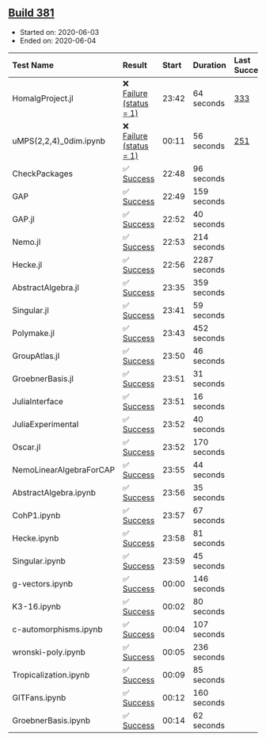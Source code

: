 ## [Build 381](https://oscarci.mathematik.uni-kl.de/job/oscar-julia-1.4/381/)

* Started on: 2020-06-03
* Ended on: 2020-06-04

| Test Name    | Result | Start | Duration | Last Success | First Failure |
|:-------------|:-------|:------|:---------|:-------------|:--------------|
| HomalgProject.jl | ❌ [Failure (status = 1)](https://oscarci.mathematik.uni-kl.de/job/oscar-julia-1.4/381/artifact/logs/build-381/HomalgProject.jl.log) | 23:42 | 64 seconds | [333](https://oscarci.mathematik.uni-kl.de/job/oscar-julia-1.4/333/) | [334](https://oscarci.mathematik.uni-kl.de/job/oscar-julia-1.4/334/) |
| uMPS(2,2,4)_0dim.ipynb | ❌ [Failure (status = 1)](https://oscarci.mathematik.uni-kl.de/job/oscar-julia-1.4/381/artifact/logs/build-381/uMPS-2-2-4-_0dim.ipynb.log) | 00:11 | 56 seconds | [251](https://oscarci.mathematik.uni-kl.de/job/oscar-julia-1.4/251/) | [252](https://oscarci.mathematik.uni-kl.de/job/oscar-julia-1.4/252/) |
| CheckPackages | ✅ [Success](https://oscarci.mathematik.uni-kl.de/job/oscar-julia-1.4/381/artifact/logs/build-381/CheckPackages.log) | 22:48 | 96 seconds |  |  |
| GAP | ✅ [Success](https://oscarci.mathematik.uni-kl.de/job/oscar-julia-1.4/381/artifact/logs/build-381/GAP.log) | 22:49 | 159 seconds |  |  |
| GAP.jl | ✅ [Success](https://oscarci.mathematik.uni-kl.de/job/oscar-julia-1.4/381/artifact/logs/build-381/GAP.jl.log) | 22:52 | 40 seconds |  |  |
| Nemo.jl | ✅ [Success](https://oscarci.mathematik.uni-kl.de/job/oscar-julia-1.4/381/artifact/logs/build-381/Nemo.jl.log) | 22:53 | 214 seconds |  |  |
| Hecke.jl | ✅ [Success](https://oscarci.mathematik.uni-kl.de/job/oscar-julia-1.4/381/artifact/logs/build-381/Hecke.jl.log) | 22:56 | 2287 seconds |  |  |
| AbstractAlgebra.jl | ✅ [Success](https://oscarci.mathematik.uni-kl.de/job/oscar-julia-1.4/381/artifact/logs/build-381/AbstractAlgebra.jl.log) | 23:35 | 359 seconds |  |  |
| Singular.jl | ✅ [Success](https://oscarci.mathematik.uni-kl.de/job/oscar-julia-1.4/381/artifact/logs/build-381/Singular.jl.log) | 23:41 | 59 seconds |  |  |
| Polymake.jl | ✅ [Success](https://oscarci.mathematik.uni-kl.de/job/oscar-julia-1.4/381/artifact/logs/build-381/Polymake.jl.log) | 23:43 | 452 seconds |  |  |
| GroupAtlas.jl | ✅ [Success](https://oscarci.mathematik.uni-kl.de/job/oscar-julia-1.4/381/artifact/logs/build-381/GroupAtlas.jl.log) | 23:50 | 46 seconds |  |  |
| GroebnerBasis.jl | ✅ [Success](https://oscarci.mathematik.uni-kl.de/job/oscar-julia-1.4/381/artifact/logs/build-381/GroebnerBasis.jl.log) | 23:51 | 31 seconds |  |  |
| JuliaInterface | ✅ [Success](https://oscarci.mathematik.uni-kl.de/job/oscar-julia-1.4/381/artifact/logs/build-381/JuliaInterface.log) | 23:51 | 16 seconds |  |  |
| JuliaExperimental | ✅ [Success](https://oscarci.mathematik.uni-kl.de/job/oscar-julia-1.4/381/artifact/logs/build-381/JuliaExperimental.log) | 23:52 | 40 seconds |  |  |
| Oscar.jl | ✅ [Success](https://oscarci.mathematik.uni-kl.de/job/oscar-julia-1.4/381/artifact/logs/build-381/Oscar.jl.log) | 23:52 | 170 seconds |  |  |
| NemoLinearAlgebraForCAP | ✅ [Success](https://oscarci.mathematik.uni-kl.de/job/oscar-julia-1.4/381/artifact/logs/build-381/NemoLinearAlgebraForCAP.log) | 23:55 | 44 seconds |  |  |
| AbstractAlgebra.ipynb | ✅ [Success](https://oscarci.mathematik.uni-kl.de/job/oscar-julia-1.4/381/artifact/logs/build-381/AbstractAlgebra.ipynb.log) | 23:56 | 35 seconds |  |  |
| CohP1.ipynb | ✅ [Success](https://oscarci.mathematik.uni-kl.de/job/oscar-julia-1.4/381/artifact/logs/build-381/CohP1.ipynb.log) | 23:57 | 67 seconds |  |  |
| Hecke.ipynb | ✅ [Success](https://oscarci.mathematik.uni-kl.de/job/oscar-julia-1.4/381/artifact/logs/build-381/Hecke.ipynb.log) | 23:58 | 81 seconds |  |  |
| Singular.ipynb | ✅ [Success](https://oscarci.mathematik.uni-kl.de/job/oscar-julia-1.4/381/artifact/logs/build-381/Singular.ipynb.log) | 23:59 | 45 seconds |  |  |
| g-vectors.ipynb | ✅ [Success](https://oscarci.mathematik.uni-kl.de/job/oscar-julia-1.4/381/artifact/logs/build-381/g-vectors.ipynb.log) | 00:00 | 146 seconds |  |  |
| K3-16.ipynb | ✅ [Success](https://oscarci.mathematik.uni-kl.de/job/oscar-julia-1.4/381/artifact/logs/build-381/K3-16.ipynb.log) | 00:02 | 80 seconds |  |  |
| c-automorphisms.ipynb | ✅ [Success](https://oscarci.mathematik.uni-kl.de/job/oscar-julia-1.4/381/artifact/logs/build-381/c-automorphisms.ipynb.log) | 00:04 | 107 seconds |  |  |
| wronski-poly.ipynb | ✅ [Success](https://oscarci.mathematik.uni-kl.de/job/oscar-julia-1.4/381/artifact/logs/build-381/wronski-poly.ipynb.log) | 00:05 | 236 seconds |  |  |
| Tropicalization.ipynb | ✅ [Success](https://oscarci.mathematik.uni-kl.de/job/oscar-julia-1.4/381/artifact/logs/build-381/Tropicalization.ipynb.log) | 00:09 | 85 seconds |  |  |
| GITFans.ipynb | ✅ [Success](https://oscarci.mathematik.uni-kl.de/job/oscar-julia-1.4/381/artifact/logs/build-381/GITFans.ipynb.log) | 00:12 | 160 seconds |  |  |
| GroebnerBasis.ipynb | ✅ [Success](https://oscarci.mathematik.uni-kl.de/job/oscar-julia-1.4/381/artifact/logs/build-381/GroebnerBasis.ipynb.log) | 00:14 | 62 seconds |  |  |
